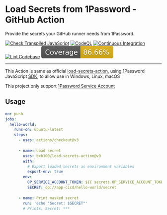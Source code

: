 # Load Secrets from 1Password - GitHub Action

Provide the secrets your GitHub runner needs from 1Password.

[![Check Transpiled JavaScript](https://github.com/bxb100/load-secrets-action/actions/workflows/check-dist.yml/badge.svg)](https://github.com/bxb100/load-secrets-action/actions/workflows/check-dist.yml)
[![CodeQL](https://github.com/bxb100/load-secrets-action/actions/workflows/codeql-analysis.yml/badge.svg)](https://github.com/bxb100/load-secrets-action/actions/workflows/codeql-analysis.yml)
[![Continuous Integration](https://github.com/bxb100/load-secrets-action/actions/workflows/ci.yml/badge.svg)](https://github.com/bxb100/load-secrets-action/actions/workflows/ci.yml)
[![Lint Codebase](https://github.com/bxb100/load-secrets-action/actions/workflows/linter.yml/badge.svg)](https://github.com/bxb100/load-secrets-action/actions/workflows/linter.yml)
[![Coverage](./badges/coverage.svg)](./badges/coverage.svg)

---

This Action is same as official
[load-secrets-action](https://github.com/1Password/load-secrets-action), using
1Password JavaScript [SDK](https://github.com/1Password/onepassword-sdk-js), to
allow use in Windows, Linux, macOS

This project only support
[1Password Service Account](https://developer.1password.com/docs/service-accounts/get-started)

## Usage

```yaml
on: push
jobs:
  hello-world:
    runs-on: ubuntu-latest
    steps:
      - uses: actions/checkout@v3

      - name: Load secret
        uses: bxb100/load-secrets-action@v0
        with:
          # Export loaded secrets as environment variables
          export-env: true
        env:
          OP_SERVICE_ACCOUNT_TOKEN: ${{ secrets.OP_SERVICE_ACCOUNT_TOKEN }}
          SECRET: op://app-cicd/hello-world/secret

      - name: Print masked secret
        run: 'echo "Secret: $SECRET"'
        # Prints: Secret: ***
```
